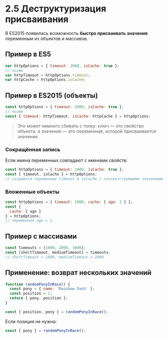 
# 2.5 Деструктуризация присваивания

В ES2015 появилась возможность **быстро присваивать значения** переменным из объектов и массивов.

## Пример в ES5
```javascript
var httpOptions = { timeout: 2000, isCache: true };
// позже
var httpTimeout = httpOptions.timeout;
var httpCache = httpOptions.isCache;
```

## Пример в ES2015 (объекты)
```javascript
const httpOptions = { timeout: 2000, isCache: true };
// позже
const { timeout: httpTimeout, isCache: httpCache } = httpOptions;
```
> Это может немного сбивать с толку: ключ — это свойство объекта, а значение — это переменная, которой присваивается значение.

### Сокращённая запись
Если имена переменных совпадают с именами свойств:
```javascript
const httpOptions = { timeout: 2000, isCache: true };
const { timeout, isCache } = httpOptions;
// создаются переменные timeout и isCache с соответствующими значениями
```

### Вложенные объекты
```javascript
const httpOptions = { timeout: 2000, cache: { age: 2 } };
const {
  cache: { age }
} = httpOptions;
// переменная age = 2
```

## Пример с массивами
```javascript
const timeouts = [1000, 2000, 3000];
const [shortTimeout, mediumTimeout] = timeouts;
// shortTimeout = 1000, mediumTimeout = 2000
```

## Применение: возврат нескольких значений
```javascript
function randomPonyInRace() {
  const pony = { name: 'Rainbow Dash' };
  const position = 2;
  return { pony, position };
}

const { position, pony } = randomPonyInRace();
```

Если позиция не нужна:
```javascript
const { pony } = randomPonyInRace();
```
